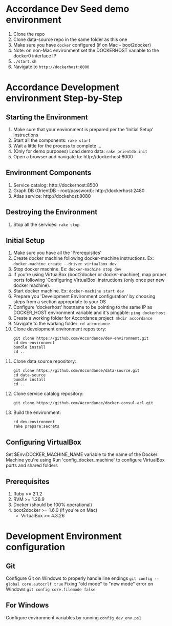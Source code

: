Accordance Dev Seed demo environment
====================================

1. Clone the repo
1. Clone data-source repo in the same folder as this one
1. Make sure you have ```docker``` configured (if on Mac - boot2docker)
1. Note: on non-Mac environment set the DOCKERHOST variable to the docker0 interface IP
1. ```./start.sh```
1. Navigate to ```http://dockerhost:8000```

Accordance Development environment Step-by-Step
===============================================

Starting the Environment
------------------------
1. Make sure that your environment is prepared per the 'Initial Setup' instructions
1. Start all the components: ```rake start```
1. Wait a little for the process to complete ...
1. (Only for demo purposes) Load demo data: ```rake orientdb:init```
1. Open a browser and navigate to: http://dockerhost:8000

Environment Components
----------------------
1. Service catalog: http://dockerhost:8500
1. Graph DB (OrientDB - root/password): http://dockerhost:2480
1. Atlas service: http://dockehost:8080

Destroying the Environment
--------------------------
1. Stop all the services: ```rake stop```

Initial Setup
-------------
1. Make sure you have all the 'Prerequisites'
1. Create docker machine following docker-machine instructions. Ex: ```docker-machine create --driver virtualbox dev```
1. Stop docker machine. Ex: ```docker-machine stop dev```
1. If you're using VirtualBox (boot2docker or docker-machine), map proper ports following 'Configuring VirtualBox' instructions (only once per new docker machine).
1. Start docker machine. Ex: ```docker-machine start dev```
1. Prepare you 'Development Environment configuration' by choosing steps from a section appropriate to your OS
1. Configure 'dockerhost' hostname to be pointing to the same IP as DOCKER_HOST environment variable and it's pingable: ```ping dockerhost```
1. Create a working folder for Accordance project: ```mkdir accordance```
1. Navigate to the working folder: ```cd accordance```
1. Clone development environment repository:
   ```
   git clone https://github.com/Accordance/dev-environment.git
   cd dev-environment
   bundle install
   cd ..
   ```
1. Clone data source repository:
   ```
   git clone https://github.com/Accordance/data-source.git
   cd data-source
   bundle install
   cd ..
   ```
1. Clone service catalog repository:
   ```
   git clone https://github.com/Accordance/docker-consul-acl.git
   ```
1. Build the environment:
   ```
   cd dev-environment
   rake prepare:secrets
   ```

Configuring VirtualBox
----------------------
Set $Env:DOCKER_MACHINE_NAME variable to the name of the Docker Machine you're using
Run 'config_docker_machine' to configure VirtualBox ports and shared folders

Prerequisites
--------------
1. Ruby >= 2.1.2
1. RVM >= 1.26.9
1. Docker (should be 100% operational)
1. boot2docker >= 1.6.0 (if you're on Mac)
   * VirtualBox >= 4.3.26

Development Environment configuration
=====================================
Git
---
Configure Git on Windows to properly handle line endings
```git config --global core.autocrlf true```
Fixing "old mode" to "new mode" error on Windows
```git config core.filemode false```

For Windows
-----------
Configure environment variables by running
```config_dev_env.ps1```
